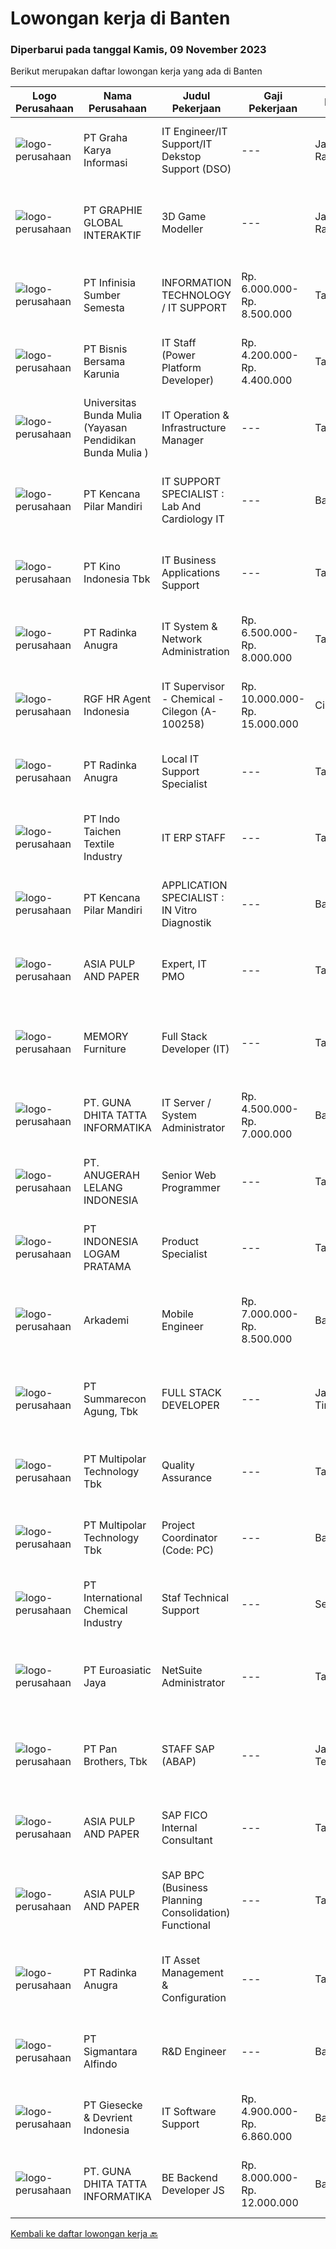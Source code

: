 
  # Lowongan kerja di Banten

  ### Diperbarui pada tanggal Kamis, 09 November 2023

  Berikut merupakan daftar lowongan kerja yang ada di Banten

  |Logo Perusahaan | Nama Perusahaan | Judul Pekerjaan | Gaji Pekerjaan | Lokasi | Deskripsi | Tanggal diunggah | Pranala |
  | -------------- | --------------- | --------------- | --------- | --------- | -------------- | ------- | ----------- |
  |![logo-perusahaan](https://image-service-cdn.seek.com.au/5133a72bd8acf04551b7fecf51b0b06d1dfb0153/ee4dce1061f3f616224767ad58cb2fc751b8d2dc)|PT Graha Karya Informasi|IT Engineer/IT Support/IT Dekstop Support (DSO)|---|Jakarta Raya|Requirements:1. Minimum 6 Months as an IT Support (Fresh Graduate are welcome to apply)2. Bachelor's Degree in Computer/ IT or equivalent3. Have...|Rabu, 08 November 2023|https://www.jobstreet.co.id/id/job/it-engineer-it-support-it-dekstop-support-dso-4522798?token=0~5a0c99ba-bb5c-4ba2-9219-7d7c68952a8d&sectionRank=1&jobId=jobstreet-id-job-4522798|
|![logo-perusahaan](https://image-service-cdn.seek.com.au/f9a751ea24d68e4658d0eb7882e2db58a9b95cb0/ee4dce1061f3f616224767ad58cb2fc751b8d2dc)|PT GRAPHIE GLOBAL INTERAKTIF|3D Game Modeller|---|Jakarta Raya|Job Responsibilities: Creating 3D Model character for game Smoothing a 3D file Editing 3D File UV Unwrap texturing Humanoid Rigging Required Software...|Senin, 06 November 2023|https://www.jobstreet.co.id/id/job/3d-game-modeller-4519808?token=0~5a0c99ba-bb5c-4ba2-9219-7d7c68952a8d&sectionRank=2&jobId=jobstreet-id-job-4519808|
|![logo-perusahaan](https://image-service-cdn.seek.com.au/93a63d249aa263a7900ee2c682e4fad62dbe41d9/ee4dce1061f3f616224767ad58cb2fc751b8d2dc)|PT Infinisia Sumber Semesta|INFORMATION TECHNOLOGY / IT SUPPORT|Rp. 6.000.000-Rp. 8.500.000|Tangerang|Job Description : Resolving IT support requests from employees Answering employee questions regarding computer systems Gathering and analyzing data to...|Rabu, 08 November 2023|https://www.jobstreet.co.id/id/job/information-technology-it-support-4523064?token=0~5a0c99ba-bb5c-4ba2-9219-7d7c68952a8d&sectionRank=3&jobId=jobstreet-id-job-4523064|
|![logo-perusahaan](https://image-service-cdn.seek.com.au/79217aa0599d13755536b2ffadba734bb1eeb652/ee4dce1061f3f616224767ad58cb2fc751b8d2dc)|PT Bisnis Bersama Karunia|IT Staff (Power Platform Developer)|Rp. 4.200.000-Rp. 4.400.000|Tangerang|Responsibility Analisis Kebutuhan: Berinteraksi dengan user untuk memahami kebutuhan aplikasi dan sistem informasi yang akan dibuat dan dikembangkan....|Senin, 06 November 2023|https://www.jobstreet.co.id/id/job/it-staff-power-platform-developer-4520415?token=0~5a0c99ba-bb5c-4ba2-9219-7d7c68952a8d&sectionRank=4&jobId=jobstreet-id-job-4520415|
|![logo-perusahaan](https://image-service-cdn.seek.com.au/15c213c80e6e064eaca78c6c3fcf7d9412f453c9/ee4dce1061f3f616224767ad58cb2fc751b8d2dc)|Universitas Bunda Mulia (Yayasan Pendidikan Bunda Mulia )|IT Operation & Infrastructure Manager|---|Tangerang|IT Operation &amp; Infrastructure Manager diharapkan dapat memiliki kemampuan dalam perencanaan, koordinasi, serta memastikan ketersediaan...|Kamis, 09 November 2023|https://www.jobstreet.co.id/id/job/it-operation-infrastructure-manager-4523414?token=0~5a0c99ba-bb5c-4ba2-9219-7d7c68952a8d&sectionRank=5&jobId=jobstreet-id-job-4523414|
|![logo-perusahaan](https://i.ibb.co/sqvTCh9/112815900-stock-vector-no-image-available-icon-flat-vector.webp)|PT Kencana Pilar Mandiri|IT SUPPORT SPECIALIST : Lab And Cardiology IT|---|Banten|PERSYARATAN : Minimal gelar Sarjana jurusan Informatika, Teknologi Informasi, Teknik Elektro Memahami basic IT infrastruktur, desain sistem analysis,...|Rabu, 08 November 2023|https://www.jobstreet.co.id/id/job/it-support-specialist-%3A-lab-and-cardiology-it-4522095?token=0~5a0c99ba-bb5c-4ba2-9219-7d7c68952a8d&sectionRank=6&jobId=jobstreet-id-job-4522095|
|![logo-perusahaan](https://image-service-cdn.seek.com.au/35abed65e00df17ae06167a38013c5902ddfb508/ee4dce1061f3f616224767ad58cb2fc751b8d2dc)|PT Kino Indonesia Tbk|IT Business Applications Support|---|Tangerang|Kualifikasi: Pendidikan minimal S1 Teknologi Informasi / Sistem Informasi / Ilmu Komputer Pengalaman minimal 2 tahun di posisi terkait (lebih...|Selasa, 07 November 2023|https://www.jobstreet.co.id/id/job/it-business-applications-support-4521159?token=0~5a0c99ba-bb5c-4ba2-9219-7d7c68952a8d&sectionRank=7&jobId=jobstreet-id-job-4521159|
|![logo-perusahaan](https://image-service-cdn.seek.com.au/2ecfc69cf361a84d0fdf8825e2fcbd49f63236b9/ee4dce1061f3f616224767ad58cb2fc751b8d2dc)|PT Radinka Anugra|IT System & Network Administration|Rp. 6.500.000-Rp. 8.000.000|Tangerang|DescriptionCandidates should have knowledge and ability to Install &amp; maintain network hadware &amp; systems (e.g. Hardware , Software,...|Minggu, 05 November 2023|https://www.jobstreet.co.id/id/job/it-system-network-administration-4519152?token=0~5a0c99ba-bb5c-4ba2-9219-7d7c68952a8d&sectionRank=8&jobId=jobstreet-id-job-4519152|
|![logo-perusahaan](https://image-service-cdn.seek.com.au/d5868152525c083dcbedb1aa22a408e592bdf7d2/ee4dce1061f3f616224767ad58cb2fc751b8d2dc)|RGF HR Agent Indonesia|IT Supervisor - Chemical - Cilegon (A-100258)|Rp. 10.000.000-Rp. 15.000.000|Cilegon|About The Company: The working venue is in Cilegon. Our client is a Japanese Chemical company. Currently, they are looking for IT Supervisor. Job...|Senin, 06 November 2023|https://www.jobstreet.co.id/id/job/it-supervisor-chemical-cilegon-a-100258-4519741?token=0~5a0c99ba-bb5c-4ba2-9219-7d7c68952a8d&sectionRank=9&jobId=jobstreet-id-job-4519741|
|![logo-perusahaan](https://image-service-cdn.seek.com.au/26b393dd48c975eda8e0a58809c07bd6e5fb0807/ee4dce1061f3f616224767ad58cb2fc751b8d2dc)|PT Radinka Anugra|Local IT Support Specialist|---|Tangerang|DescriptionResponsible for the local operational support of local IT services in specific the corporations' locations. These local IT Services are...|Minggu, 05 November 2023|https://www.jobstreet.co.id/id/job/local-it-support-specialist-4519151?token=0~5a0c99ba-bb5c-4ba2-9219-7d7c68952a8d&sectionRank=10&jobId=jobstreet-id-job-4519151|
|![logo-perusahaan](https://image-service-cdn.seek.com.au/a2bb4aa422127404b4b7614df435529101c23617/ee4dce1061f3f616224767ad58cb2fc751b8d2dc)|PT Indo Taichen Textile Industry|IT ERP STAFF|---|Tangerang|Bachelor's Degree in System/Science/Information Technology At least 2 Year(s) of working experience in the related field is required for this...|Selasa, 07 November 2023|https://www.jobstreet.co.id/id/job/it-erp-staff-4521638?token=0~5a0c99ba-bb5c-4ba2-9219-7d7c68952a8d&sectionRank=11&jobId=jobstreet-id-job-4521638|
|![logo-perusahaan](https://i.ibb.co/sqvTCh9/112815900-stock-vector-no-image-available-icon-flat-vector.webp)|PT Kencana Pilar Mandiri|APPLICATION SPECIALIST : IN Vitro Diagnostik|---|Banten|PERSYARATAN : Minimal Sarjana Farmasi, Biologi, Mikrobiologi, Bioteknologi, atau Teknologi Laboratorium Medik Memiliki pengalaman minimal 2 tahun...|Rabu, 08 November 2023|https://www.jobstreet.co.id/id/job/application-specialist-%3A-in-vitro-diagnostik-4522505?token=0~5a0c99ba-bb5c-4ba2-9219-7d7c68952a8d&sectionRank=12&jobId=jobstreet-id-job-4522505|
|![logo-perusahaan](https://image-service-cdn.seek.com.au/36a2feaca71ed37bd63769225373ce9c5cab5eea/ee4dce1061f3f616224767ad58cb2fc751b8d2dc)|ASIA PULP AND PAPER|Expert, IT PMO|---|Tangerang|Prepare documents for project analyst, resource, risk, cost and etc Monitor and ensure all the related process run according to the standard Update...|Selasa, 07 November 2023|https://www.jobstreet.co.id/id/job/expert-it-pmo-4521551?token=0~5a0c99ba-bb5c-4ba2-9219-7d7c68952a8d&sectionRank=13&jobId=jobstreet-id-job-4521551|
|![logo-perusahaan](https://image-service-cdn.seek.com.au/927660ccaedab24abca3833870d015a57120699d/ee4dce1061f3f616224767ad58cb2fc751b8d2dc)|MEMORY Furniture|Full Stack Developer (IT)|---|Tangerang|Requirement Pengalaman dalam pengembangan web dan aplikasi menggunakan teknologi front-end (HTML / CSS / JavaScript) Kemampuan dalam pengembangan...|Rabu, 08 November 2023|https://www.jobstreet.co.id/id/job/full-stack-developer-it-4522125?token=0~5a0c99ba-bb5c-4ba2-9219-7d7c68952a8d&sectionRank=14&jobId=jobstreet-id-job-4522125|
|![logo-perusahaan](https://image-service-cdn.seek.com.au/fc0bd81305e65f7ec14078cd45a1510e052a9590/ee4dce1061f3f616224767ad58cb2fc751b8d2dc)|PT. GUNA DHITA TATTA INFORMATIKA|IT Server / System Administrator|Rp. 4.500.000-Rp. 7.000.000|Banten|Job responsibilities: Managing server. Create concept, design &amp; improvement for server. Analysis and troubleshooting server problem. Established...|Selasa, 07 November 2023|https://www.jobstreet.co.id/id/job/it-server-system-administrator-4521430?token=0~5a0c99ba-bb5c-4ba2-9219-7d7c68952a8d&sectionRank=15&jobId=jobstreet-id-job-4521430|
|![logo-perusahaan](https://image-service-cdn.seek.com.au/7f485f036194b864c5e98038fed872e3c2185c69/ee4dce1061f3f616224767ad58cb2fc751b8d2dc)|PT. ANUGERAH LELANG INDONESIA|Senior Web Programmer|---|Tangerang|Qualifications• Minimum hold a Bachelor Degree in Computer Science or IT• Minimum 3 years experience• Having knowledge of Java / C/C++ / PHP• Having...|Rabu, 08 November 2023|https://www.jobstreet.co.id/id/job/senior-web-programmer-4522188?token=0~5a0c99ba-bb5c-4ba2-9219-7d7c68952a8d&sectionRank=16&jobId=jobstreet-id-job-4522188|
|![logo-perusahaan](https://image-service-cdn.seek.com.au/48d1e9b241563dfbd07e2f516ec62ae7d81f88a4/ee4dce1061f3f616224767ad58cb2fc751b8d2dc)|PT INDONESIA LOGAM PRATAMA|Product Specialist|---|Tangerang|Main Responsibilites: Manage the entire product development process within an organization Research and determine the clients’ needs to determine...|Rabu, 08 November 2023|https://www.jobstreet.co.id/id/job/product-specialist-4522811?token=0~5a0c99ba-bb5c-4ba2-9219-7d7c68952a8d&sectionRank=17&jobId=jobstreet-id-job-4522811|
|![logo-perusahaan](https://image-service-cdn.seek.com.au/bfb3f9e848a52f5279dad0e2d966834cbc95dbec/ee4dce1061f3f616224767ad58cb2fc751b8d2dc)|Arkademi|Mobile Engineer|Rp. 7.000.000-Rp. 8.500.000|Banten|Arkademi is Indonesia #1Certified Online Course App. We are Helping 130 million of Indonesian’s workers to upskill and get professional certification...|Rabu, 08 November 2023|https://www.jobstreet.co.id/id/job/mobile-engineer-4522966?token=0~5a0c99ba-bb5c-4ba2-9219-7d7c68952a8d&sectionRank=18&jobId=jobstreet-id-job-4522966|
|![logo-perusahaan](https://image-service-cdn.seek.com.au/b982c3dab340b1392a48b061f4e441148c1df8a9/ee4dce1061f3f616224767ad58cb2fc751b8d2dc)|PT Summarecon Agung, Tbk|FULL STACK DEVELOPER|---|Jakarta Timur|Requirements: Degree in Computer Science. Minimum experience 2-3 years Strong organizational and project management skills. Strong in PHP Framework...|Selasa, 07 November 2023|https://www.jobstreet.co.id/id/job/full-stack-developer-4521943?token=0~5a0c99ba-bb5c-4ba2-9219-7d7c68952a8d&sectionRank=19&jobId=jobstreet-id-job-4521943|
|![logo-perusahaan](https://image-service-cdn.seek.com.au/fac8ec91dcc0012b551a1f20f6d2707a1f7be282/ee4dce1061f3f616224767ad58cb2fc751b8d2dc)|PT Multipolar Technology Tbk|Quality Assurance|---|Tangerang|Scope of Work : Analyze product/business requirements and product design Create test scenario and map to prooduct requirement to achieve product...|Selasa, 07 November 2023|https://www.jobstreet.co.id/id/job/quality-assurance-4522002?token=0~5a0c99ba-bb5c-4ba2-9219-7d7c68952a8d&sectionRank=20&jobId=jobstreet-id-job-4522002|
|![logo-perusahaan](https://image-service-cdn.seek.com.au/fac8ec91dcc0012b551a1f20f6d2707a1f7be282/ee4dce1061f3f616224767ad58cb2fc751b8d2dc)|PT Multipolar Technology Tbk|Project Coordinator (Code: PC)|---|Banten|Responsibilities: Assist Project Manager to monitor and control project. Assist in preparing project management plan, project status reports and...|Selasa, 07 November 2023|https://www.jobstreet.co.id/id/job/project-coordinator-code%3A-pc-4522001?token=0~5a0c99ba-bb5c-4ba2-9219-7d7c68952a8d&sectionRank=21&jobId=jobstreet-id-job-4522001|
|![logo-perusahaan](https://image-service-cdn.seek.com.au/d186ca98961dc8fc552b4dc63bda99aaf940118d/ee4dce1061f3f616224767ad58cb2fc751b8d2dc)|PT International Chemical Industry|Staf Technical Support|---|Serang|Kualifikasi: Pendidikan min. S1  Komputer dengan IPK min. 3,0. Pengalaman min. 3 tahun sebagai Technical Support Hardware dan Software. Memiliki...|Senin, 06 November 2023|https://www.jobstreet.co.id/id/job/staf-technical-support-4519309?token=0~5a0c99ba-bb5c-4ba2-9219-7d7c68952a8d&sectionRank=22&jobId=jobstreet-id-job-4519309|
|![logo-perusahaan](https://image-service-cdn.seek.com.au/813c2bbfdd147d78b1b41903f94a4edc8e66a7cd/ee4dce1061f3f616224767ad58cb2fc751b8d2dc)|PT Euroasiatic Jaya|NetSuite Administrator|---|Tangerang|Benefit Meals Free parking Medical Reimbursement Job Description: Maintain NetSuite updates. Support data import process and migration. Overseeing...|Senin, 06 November 2023|https://www.jobstreet.co.id/id/job/netsuite-administrator-4520111?token=0~5a0c99ba-bb5c-4ba2-9219-7d7c68952a8d&sectionRank=23&jobId=jobstreet-id-job-4520111|
|![logo-perusahaan](https://image-service-cdn.seek.com.au/246ed43127dc50d6ad4ae2ecd45f339fcbb449d1/ee4dce1061f3f616224767ad58cb2fc751b8d2dc)|PT Pan Brothers, Tbk|STAFF SAP (ABAP)|---|Jawa Tengah|Bertanggung jawab untuk membuat coding semua RICEF yang diminta functional.Persyaratan:Pendidikan minimal D3 Teknik Informatika, Sistem InformasiPaham...|Selasa, 07 November 2023|https://www.jobstreet.co.id/id/job/staff-sap-abap-4520693?token=0~5a0c99ba-bb5c-4ba2-9219-7d7c68952a8d&sectionRank=24&jobId=jobstreet-id-job-4520693|
|![logo-perusahaan](https://image-service-cdn.seek.com.au/36a2feaca71ed37bd63769225373ce9c5cab5eea/ee4dce1061f3f616224767ad58cb2fc751b8d2dc)|ASIA PULP AND PAPER|SAP FICO Internal Consultant|---|Tangerang|Gather and facilitate business process discussion to deliver design solution for their system's request Held configuration, test and end-user support...|Selasa, 07 November 2023|https://www.jobstreet.co.id/id/job/sap-fico-internal-consultant-4521535?token=0~5a0c99ba-bb5c-4ba2-9219-7d7c68952a8d&sectionRank=25&jobId=jobstreet-id-job-4521535|
|![logo-perusahaan](https://image-service-cdn.seek.com.au/36a2feaca71ed37bd63769225373ce9c5cab5eea/ee4dce1061f3f616224767ad58cb2fc751b8d2dc)|ASIA PULP AND PAPER|SAP BPC (Business Planning Consolidation) Functional|---|Tangerang|We are looking for SAP BPC Functional to be part of our IT Back Office Automation. This position will to perform maintenance on the implementation of...|Selasa, 07 November 2023|https://www.jobstreet.co.id/id/job/sap-bpc-business-planning-consolidation-functional-4521542?token=0~5a0c99ba-bb5c-4ba2-9219-7d7c68952a8d&sectionRank=26&jobId=jobstreet-id-job-4521542|
|![logo-perusahaan](https://image-service-cdn.seek.com.au/26b393dd48c975eda8e0a58809c07bd6e5fb0807/ee4dce1061f3f616224767ad58cb2fc751b8d2dc)|PT Radinka Anugra|IT Asset Management & Configuration|---|Tangerang|DescriptionResponsible for the lifecycle planning, control and management of the assets of the corporation such as documentation, software and service...|Minggu, 05 November 2023|https://www.jobstreet.co.id/id/job/it-asset-management-configuration-4519149?token=0~5a0c99ba-bb5c-4ba2-9219-7d7c68952a8d&sectionRank=27&jobId=jobstreet-id-job-4519149|
|![logo-perusahaan](https://image-service-cdn.seek.com.au/89cc9e633e8c723563f101469b1caf680f3f6200/ee4dce1061f3f616224767ad58cb2fc751b8d2dc)|PT Sigmantara Alfindo|R&D Engineer|---|Banten|As members of our Technology team, our engineers work on applications of AI and machine learning to solve large-scale business problems in retail and...|Senin, 06 November 2023|https://www.jobstreet.co.id/id/job/r-d-engineer-4519399?token=0~5a0c99ba-bb5c-4ba2-9219-7d7c68952a8d&sectionRank=28&jobId=jobstreet-id-job-4519399|
|![logo-perusahaan](https://image-service-cdn.seek.com.au/1ad59a9b5b6ae253ab17ff15edaf255040de0398/ee4dce1061f3f616224767ad58cb2fc751b8d2dc)|PT Giesecke & Devrient Indonesia|IT Software Support|Rp. 4.900.000-Rp. 6.860.000|Banten|Job Description Software and hardware maintenance (Repair, Preventive Action and Corrective Action) Provide daily report, service report and Problem...|Jumat, 03 November 2023|https://www.jobstreet.co.id/id/job/it-software-support-4518005?token=0~5a0c99ba-bb5c-4ba2-9219-7d7c68952a8d&sectionRank=29&jobId=jobstreet-id-job-4518005|
|![logo-perusahaan](https://image-service-cdn.seek.com.au/fc0bd81305e65f7ec14078cd45a1510e052a9590/ee4dce1061f3f616224767ad58cb2fc751b8d2dc)|PT. GUNA DHITA TATTA INFORMATIKA|BE Backend Developer JS|Rp. 8.000.000-Rp. 12.000.000|Banten|REQUIREMENTS* Developing, maintaining and optimizing micro service.* Working under an Agile development methodology* Fixing errors (bugs) in the...|Senin, 06 November 2023|https://www.jobstreet.co.id/id/job/be-backend-developer-js-4520578?token=0~5a0c99ba-bb5c-4ba2-9219-7d7c68952a8d&sectionRank=30&jobId=jobstreet-id-job-4520578|


  [Kembali ke daftar lowongan kerja 🔙](../README.md#daftar-lowongan-kerja)
  